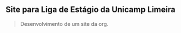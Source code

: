 <h2> Site para Liga de Estágio da Unicamp Limeira </h2>
<blockquote>Desenvolvimento de um site da org.
